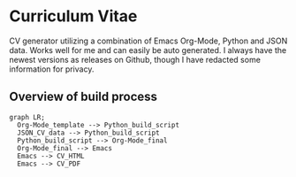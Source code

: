 # Curriculum Vitae

CV generator utilizing a combination of Emacs Org-Mode, Python and JSON data. Works well for me and can easily be auto generated. I always have the newest versions as releases on Github, though I have redacted some information for privacy.

## Overview of build process
```mermaid
graph LR;
  Org-Mode_template --> Python_build_script
  JSON_CV_data --> Python_build_script
  Python_build_script --> Org-Mode_final
  Org-Mode_final --> Emacs
  Emacs --> CV_HTML
  Emacs --> CV_PDF
```
